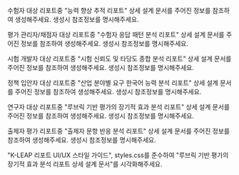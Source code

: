 수험자 대상 리포트중 "능력 향상 추적 리포트"  상세 설계 문서를 주어진 정보를 참조하여 생성해주세요. 생성시 참조정보를 명시해주세요.

평가 관리자/채점자 대상 리포트중 "수험자 응답 패턴 분석 리포트"  상세 설계 문서를 주어진 정보를 참조하여 생성해주세요. 생성시 참조정보를 명시해주세요.

시험 개발자 대상 리포트중 "시험 신뢰도 및 타당도 종합 분석 리포트"  상세 설계 문서를 주어진 정보를 참조하여 생성해주세요. 생성시 참조정보를 명시해주세요.

정책 입안자 대상 리포트중 "산업 분야별 요구 한국어 능력 분석 리포트"  상세 설계 문서를 주어진 정보를 참조하여 생성해주세요. 생성시 참조정보를 명시해주세요.

연구자 대상 리포트중 "루브릭 기반 평가의 장기적 효과 분석 리포트"  상세 설계 문서를 주어진 정보를 참조하여 생성해주세요. 생성시 참조정보를 명시해주세요.

출제자 평가 리포트중 "출제자 문항 반응 분석 리포트"  상세 설계 문서를 주어진 정보를 참조하여 생성해주세요. 생성시 참조정보를 명시해주세요.

"K-LEAP  리포트 UI/UX 스타일 가이드", styles.css를 준수하여 "루브릭 기반 평가의 장기적 효과 분석 리포트 상세 설계 문서"를 시각화해주세요.


